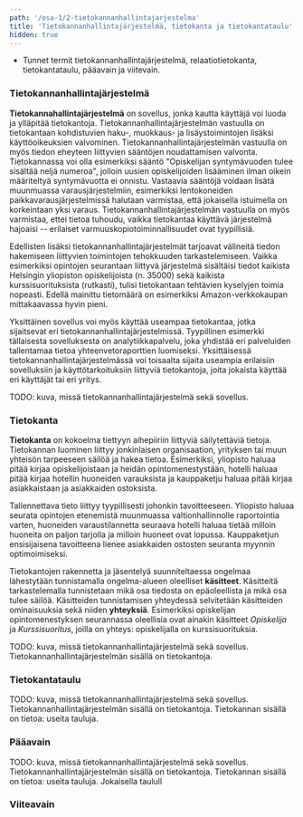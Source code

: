 ```yaml
---
path: '/osa-1/2-tietokannanhallintajarjestelma'
title: 'Tietokannanhallintajärjestelmä, tietokanta ja tietokantataulu'
hidden: true
---
```



<text-box variant='learningObjectives' name='Oppimistavoitteet'>

- Tunnet termit tietokannanhallintajärjestelmä, relaatiotietokanta, tietokantataulu, pääavain ja viitevain.

</text-box>

### Tietokannanhallintajärjestelmä


**Tietokannahallintajärjestelmä** on sovellus, jonka kautta käyttäjä voi luoda ja ylläpitää tietokantoja. Tietokannanhallintajärjestelmän vastuulla on tietokantaan kohdistuvien haku-, muokkaus- ja lisäystoimintojen lisäksi käyttöoikeuksien valvominen. Tietokannanhallintajärjestelmän vastuulla on myös tiedon eheyteen liittyvien sääntöjen noudattamisen valvonta. Tietokannassa voi olla esimerkiksi sääntö "Opiskelijan syntymävuoden tulee sisältää neljä numeroa", jolloin uusien opiskelijoiden lisääminen ilman oikein määriteltyä syntymävuotta ei onnistu. Vastaavia sääntöjä voidaan lisätä muunmuassa varausjärjestelmiin, esimerkiksi lentokoneiden paikkavarausjärjestelmissä halutaan varmistaa, että jokaisella istuimella on korkeintaan yksi varaus. Tietokannanhallintajärjestelmän vastuulla on myös varmistaa, ettei tietoa tuhoudu, vaikka tietokantaa käyttävä järjestelmä hajoaisi -- erilaiset varmuuskopiotoiminnallisuudet ovat tyypillisiä.


Edellisten lisäksi tietokannanhallintajärjestelmät tarjoavat välineitä tiedon hakemiseen liittyvien toimintojen tehokkuuden tarkastelemiseen. Vaikka esimerkiksi opintojen seurantaan liittyvä järjestelmä sisältäisi tiedot kaikista Helsingin yliopiston opiskelijoista (n. 35000) sekä kaikista kurssisuorituksista (rutkasti), tulisi tietokantaan tehtävien kyselyjen toimia nopeasti. Edellä mainittu tietomäärä on esimerkiksi Amazon-verkkokaupan mittakaavassa hyvin pieni.


Yksittäinen sovellus voi myös käyttää useampaa tietokantaa, jotka sijaitsevat eri tietokannanhallintajärjestelmissä. Tyypillinen esimerkki tällaisesta sovelluksesta on analytiikkapalvelu, joka yhdistää eri palveluiden tallentamaa tietoa yhteenvetoraporttien luomiseksi. Yksittäisessä tietokannanhallintajärjestelmässä voi toisaalta sijaita useampia erilaisiin sovelluksiin ja käyttötarkoituksiin liittyviä tietokantoja, joita jokaista käyttää eri käyttäjät tai eri yritys.


TODO: kuva, missä tietokannanhallintajärjestelmä sekä sovellus.

### Tietokanta


**Tietokanta** on kokoelma tiettyyn aihepiiriin liittyviä säilytettäviä tietoja. Tietokannan luominen liittyy jonkinlaisen organisaation, yrityksen tai muun yhteisön tarpeeseen säilöä ja hakea tietoa. Esimerkiksi, yliopisto haluaa pitää kirjaa opiskelijoistaan ja heidän opintomenestystään, hotelli haluaa pitää kirjaa hotellin huoneiden varauksista ja kauppaketju haluaa pitää kirjaa asiakkaistaan ja asiakkaiden ostoksista.


Tallennettava tieto liittyy tyypillisesti johonkin tavoitteeseen. Yliopisto haluaa seurata opintojen etenemistä muunmuassa valtionhallinnolle raportointia varten, huoneiden varaustilannetta seuraava hotelli haluaa tietää milloin huoneita on paljon tarjolla ja milloin huoneet ovat lopussa. Kauppaketjun ensisijaisena tavoitteena lienee asiakkaiden ostosten seuranta myynnin optimoimiseksi.


Tietokantojen rakennetta ja jäsentelyä suunniteltaessa ongelmaa lähestytään tunnistamalla ongelma-alueen oleelliset **käsitteet**. Käsitteitä tarkastelemalla tunnistetaan mikä osa tiedosta on epäoleellista ja mikä osa tulee säilöä. Käsitteiden tunnistamisen yhteydessä selvitetään käsitteiden ominaisuuksia sekä niiden **yhteyksiä**. Esimerkiksi opiskelijan opintomenestyksen seurannassa oleellisia ovat ainakin käsitteet *Opiskelija* ja *Kurssisuoritus*, joilla on yhteys: opiskelijalla on kurssisuorituksia.


TODO: kuva, missä tietokannanhallintajärjestelmä sekä sovellus. Tietokannanhallintajärjestelmän sisällä on tietokantoja.


### Tietokantataulu

TODO: kuva, missä tietokannanhallintajärjestelmä sekä sovellus. Tietokannanhallintajärjestelmän sisällä on tietokantoja. Tietokannan sisällä on tietoa: useita tauluja.


### Pääavain


TODO: kuva, missä tietokannanhallintajärjestelmä sekä sovellus. Tietokannanhallintajärjestelmän sisällä on tietokantoja. Tietokannan sisällä on tietoa: useita tauluja. Jokaisella taulull

### Viiteavain



